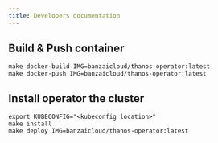 ```yaml
---
title: Developers documentation
---
```


## Build & Push container

```
make docker-build IMG=banzaicloud/thanos-operator:latest
make docker-push IMG=banzaicloud/thanos-operator:latest
```

## Install operator the cluster

```
export KUBECONFIG="<kubeconfig location>"
make install
make deploy IMG=banzaicloud/thanos-operator:latest
```
